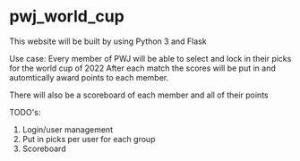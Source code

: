 # pwj_world_cup

This website will be built by using Python 3 and Flask

Use case:
Every member of PWJ will be able to select and lock in their picks for the world cup of 2022
After each match the scores will be put in and automtically award points to each member.

There will also be a scoreboard of each member and all of their points


TODO's:
1. Login/user management
2. Put in picks per user for each group
3. Scoreboard

